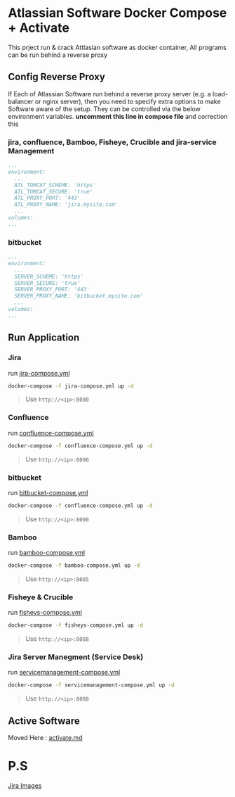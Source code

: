 # Atlassian Software Docker Compose + Activate
This prject run & crack Attlasian software as docker container, All programs can be run behind a reverse proxy


## Config Reverse Proxy
If Each of Atlassian Software run behind a reverse proxy server (e.g. a load-balancer or nginx server), then you need to specify extra options to make Software aware of the setup. They can be controlled via the below environment variables.
**uncomment this line in compose file** and correction this 

### jira, confluence, Bamboo, Fisheye, Crucible and jira-service Management

```yml
...
environment:      
  ...
  ATL_TOMCAT_SCHEME: 'https'
  ATL_TOMCAT_SECURE: 'true'
  ATL_PROXY_PORT: '443'
  ATL_PROXY_NAME: 'jira.mysite.com'
  ...
volumes:
...
```
### bitbucket
```yml
...
environment:      
  ...
  SERVER_SCHEME: 'https'
  SERVER_SECURE: 'true'
  SERVER_PROXY_PORT: '443'
  SERVER_PROXY_NAME: 'bitbucket.mysite.com'
  ...
volumes:
...
```


## Run Application
### Jira
run [jira-compose.yml](/jira-compose.yml)

```bash
docker-compose -f jira-compose.yml up -d
```
> Use `http://<ip>:8080`

### Confluence

run [confluence-compose.yml](/confluence-compose.yml)

```bash
docker-compose -f confluence-compose.yml up -d
```
> Use `http://<ip>:8090`

### bitbucket

run [bitbucket-compose.yml](/bitbucket-compose.yml)

```bash
docker-compose -f confluence-compose.yml up -d
```
> Use `http://<ip>:8090`

### Bamboo

run [bamboo-compose.yml](/bamboo-compose.yml)

```bash
docker-compose -f bamboo-compose.yml up -d
```
> Use `http://<ip>:8085`

### Fisheye & Crucible

run [fisheys-compose.yml](/fisheys-compose.yml)

```bash
docker-compose -f fisheys-compose.yml up -d
```
> Use `http://<ip>:8088`


### Jira Server Manegment (Service Desk)

run [servicemanagement-compose.yml](/servicemanagement-compose.yml)

```bash
docker-compose -f servicemanagement-compose.yml up -d
```
> Use `http://<ip>:8088`


## Active Software

Moved Here : [activate.md](activate.md)
# P.S
[Jira Images](https://hub.docker.com/r/atlassian/jira-software)
